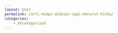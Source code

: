 ```yaml
---
layout: post
permalink: /arti-mimpi-dikejar-sapi-menurut-hindu/
categories:
    - Uncategorized
---
```


